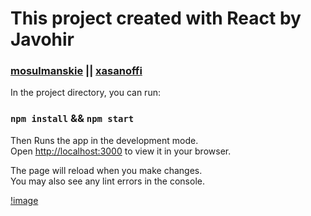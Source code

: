 # This project created with React by Javohir

### [mosulmanskie](https://t.me/xasanoffi/) || [xasanoffi](https://t.me/xasanoffi/)

In the project directory, you can run:

### `npm install` && `npm start`

Then Runs the app in the development mode.\
Open [http://localhost:3000](http://localhost:3000) to view it in your browser.

The page will reload when you make changes.\
You may also see any lint errors in the console.

[!image](https://ibb.co/2ZxXr9n)
